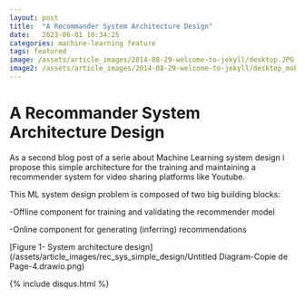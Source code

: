 ```yaml
---
layout: post
title:  "A Recommander System Architecture Design"
date:   2023-06-01 10:34:25
categories: machine-learning feature
tags: featured
image: /assets/article_images/2014-08-29-welcome-to-jekyll/desktop.JPG
image2: /assets/article_images/2014-08-29-welcome-to-jekyll/desktop_mobile.jpeg
---
```

# **A Recommander System Architecture Design**

As a second blog post of a serie about Machine Learning system design i propose this simple architecture for the training and maintaining a recommender system for video sharing platforms like Youtube.

This ML system design problem is composed of two big building blocks: 

-Offline component for training and validating the recommender model

-Online component for generating (inferring) recommendations

[Figure 1- System architecture design](/assets/article_images/rec_sys_simple_design/Untitled Diagram-Copie de Page-4.drawio.png)


{% include disqus.html %}



